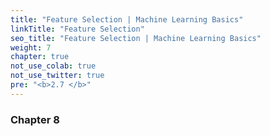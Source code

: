 ```yaml
---
title: "Feature Selection | Machine Learning Basics"
linkTitle: "Feature Selection"
seo_title: "Feature Selection | Machine Learning Basics"
weight: 7
chapter: true
not_use_colab: true
not_use_twitter: true
pre: "<b>2.7 </b>"
---
```


### Chapter 8